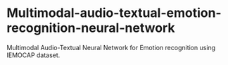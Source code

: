 # Multimodal-audio-textual-emotion-recognition-neural-network

Multimodal Audio-Textual Neural Network for Emotion recognition using IEMOCAP dataset.
